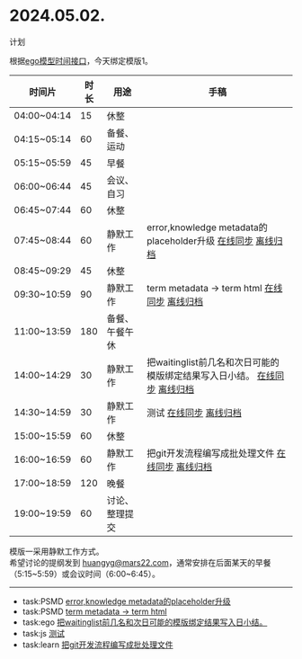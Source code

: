 # 2024.05.02.
计划  

根据[ego模型时间接口](https://gitee.com/hyg/blog/blob/master/timeflow.md)，今天绑定模版1。

| 时间片 | 时长 | 用途 | 手稿 |
| --- | --- | --- | --- |
| 04:00~04:14 | 15 | 休整 |  |
| 04:15~05:14 | 60 | 备餐、运动 |  |
| 05:15~05:59 | 45 | 早餐 |  |
| 06:00~06:44 | 45 | 会议、自习 |  |
| 06:45~07:44 | 60 | 休整 |  |
| 07:45~08:44 | 60 | 静默工作 | error,knowledge metadata的placeholder升级  [在线同步](http://simp.ly/p/xtgD4F) [离线归档](../../draft/2024/05/20240502074500.md) |
| 08:45~09:29 | 45 | 休整 |  |
| 09:30~10:59 | 90 | 静默工作 | term metadata -> term html  [在线同步](http://simp.ly/p/j1SspP) [离线归档](../../draft/2024/05/20240502093000.md) |
| 11:00~13:59 | 180 | 备餐、午餐午休 |  |
| 14:00~14:29 | 30 | 静默工作 | 把waitinglist前几名和次日可能的模版绑定结果写入日小结。  [在线同步](http://simp.ly/p/8t3vlk) [离线归档](../../draft/2024/05/20240502140000.md) |
| 14:30~14:59 | 30 | 静默工作 | 测试  [在线同步](http://simp.ly/p/5k9gJy) [离线归档](../../draft/2024/05/20240502143000.md) |
| 15:00~15:59 | 60 | 休整 |  |
| 16:00~16:59 | 60 | 静默工作 | 把git开发流程编写成批处理文件  [在线同步](http://simp.ly/p/4QDThK) [离线归档](../../draft/2024/05/20240502160000.md) |
| 17:00~18:59 | 120 | 晚餐 |  |
| 19:00~19:59 | 60 | 讨论、整理提交 |  |

模版一采用静默工作方式。  
希望讨论的提纲发到 [huangyg@mars22.com](mailto:huangyg@mars22.com)，通常安排在后面某天的早餐（5:15~5:59）或会议时间（6:00~6:45）。

---

- task:PSMD  [error,knowledge metadata的placeholder升级](../../../draft/2024/05/20240502074500.md)
- task:PSMD  [term metadata -> term html](../../../draft/2024/05/20240502093000.md)
- task:ego  [把waitinglist前几名和次日可能的模版绑定结果写入日小结。](../../../draft/2024/05/20240502140000.md)
- task:js  [测试](../../../draft/2024/05/20240502143000.md)
- task:learn  [把git开发流程编写成批处理文件](../../../draft/2024/05/20240502160000.md)
